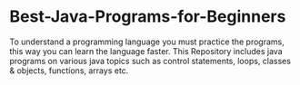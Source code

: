 # Best-Java-Programs-for-Beginners
To understand a programming language you must practice the programs, this way you can learn the language faster. This Repository includes java programs on various java topics such as control statements, loops, classes &amp; objects, functions, arrays etc.
